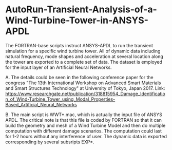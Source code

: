 # AutoRun-Transient-Analysis-of-a-Wind-Turbine-Tower-in-ANSYS-APDL
The FORTRAN-base scripts instruct ANSYS-APDL to run the transient simulation for a specific wind turbine tower. All of dynamic data including natural frequency, mode shapes and acceleration at several location along the tower are exported to a complete set of data. The dataset is employed for the input layer of an Artificial Neural Networks.

A. The details could be seen in the following conference paper for the congress "The 13th International Workshop on Advanced Smart Materials and Smart Structures Technology" at University of Tokyo, Japan 2017. Link: https://www.researchgate.net/publication/318815954_Damage_Identification_of_Wind-Turbine_Tower_using_Modal_Properties-Based_Artificial_Neural_Networks

B. The main script is WWT*.mac, which is actually the input file of ANSYS APDL. The critical note is that this file is coded by FORTRAN so that it can build the geometry and mesh of a Wind Turbine Model and then do multiple computation with different damage scenarios. The computation could last for 1-2 hours without any interference of user. The dynamic data is exported corresponding by several subsripts EXP*.
